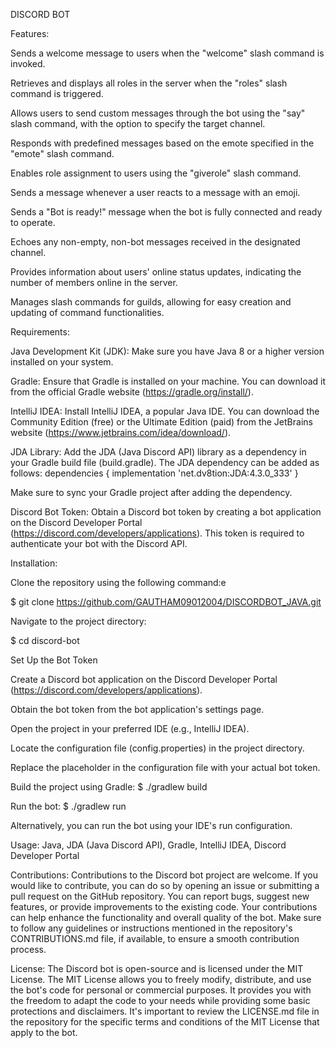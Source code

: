 DISCORD BOT
    
Features:
    
 Sends a welcome message to users when the "welcome" slash command is invoked.

 Retrieves and displays all roles in the server when the "roles" slash command is triggered.
 
 Allows users to send custom messages through the bot using the "say" slash command, with the option to specify the target channel.

 Responds with predefined messages based on the emote specified in the "emote" slash command.

 Enables role assignment to users using the "giverole" slash command.

 Sends a message whenever a user reacts to a message with an emoji.
    
 Sends a "Bot is ready!" message when the bot is fully connected and ready to operate.

 Echoes any non-empty, non-bot messages received in the designated channel.

 Provides information about users' online status updates, indicating the number of members online in the server.

 Manages slash commands for guilds, allowing for easy creation and updating of command functionalities.   


Requirements: 


 Java Development Kit (JDK): Make sure you have Java 8 or a higher version installed on your system.

 Gradle: Ensure that Gradle is installed on your machine. You can download it from the official Gradle website (https://gradle.org/install/).

 IntelliJ IDEA: Install IntelliJ IDEA, a popular Java IDE. You can download the Community Edition (free) or the Ultimate Edition (paid) from the JetBrains website      (https://www.jetbrains.com/idea/download/).

  JDA Library: Add the JDA (Java Discord API) library as a dependency in your Gradle build file (build.gradle). The JDA dependency can be added as follows:
 dependencies {
     implementation 'net.dv8tion:JDA:4.3.0_333'
 }

 Make sure to sync your Gradle project after adding the dependency.

 Discord Bot Token: Obtain a Discord bot token by creating a bot application on the Discord Developer Portal (https://discord.com/developers/applications). This token is required to authenticate your bot  with the Discord API.


Installation:


 Clone the repository using the following command:e

 $ git clone https://github.com/GAUTHAM09012004/DISCORDBOT_JAVA.git
 
 Navigate to the project directory:

 $ cd discord-bot

 Set Up the Bot Token

 Create a Discord bot application on the Discord Developer Portal (https://discord.com/developers/applications).

 Obtain the bot token from the bot application's settings page.

 Open the project in your preferred IDE (e.g., IntelliJ IDEA).

 Locate the configuration file (config.properties) in the project directory.

 Replace the placeholder <your-bot-token> in the configuration file with your actual bot token.

 Build the project using Gradle:
 $ ./gradlew build

 Run the bot:
 $ ./gradlew run

 Alternatively, you can run the bot using your IDE's run configuration.
    
Usage:
Java,
JDA (Java Discord API),
Gradle,
IntelliJ IDEA,
Discord Developer Portal
    
Contributions: 
Contributions to the Discord bot project are welcome. If you would like to contribute, you can do so by opening an issue or submitting a pull request on the GitHub repository. You can report bugs, suggest new features, or provide improvements to the existing code. Your contributions can help enhance the functionality and overall quality of the bot. Make sure to follow any guidelines or instructions mentioned in the repository's CONTRIBUTIONS.md file, if available, to ensure a smooth contribution process.

License: 
The Discord bot is open-source and is licensed under the MIT License. The MIT License allows you to freely modify, distribute, and use the bot's code for personal or commercial purposes. It provides you with the freedom to adapt the code to your needs while providing some basic protections and disclaimers. It's important to review the LICENSE.md file in the repository for the specific terms and conditions of the MIT License that apply to the bot.
 
    
    
